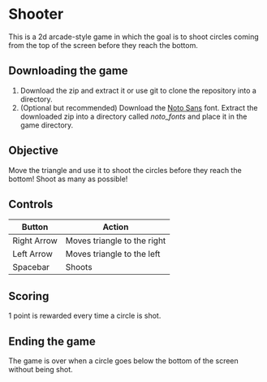 Shooter
=======

This is a 2d arcade-style game in which the goal is to shoot circles coming from the top of the screen before they reach the bottom.

Downloading the game
--------------------

1. Download the zip and extract it or use git to clone the repository into a directory.
2. (Optional but recommended) Download the <a href="https://noto-website.storage.googleapis.com/pkgs/NotoSans-hinted.zip">Noto Sans</a> font. Extract the downloaded zip into a directory called *noto_fonts* and place it in the game directory.

Objective
---------

Move the triangle and use it to shoot the circles before they reach the bottom! Shoot as many as possible!

Controls
--------

|Button|Action|
|------|------|
|Right Arrow|Moves triangle to the right|
|Left Arrow|Moves triangle to the left|
|Spacebar|Shoots|

Scoring
-------

1 point is rewarded every time a circle is shot.

Ending the game
---------------

The game is over when a circle goes below the bottom of the screen without being shot.
